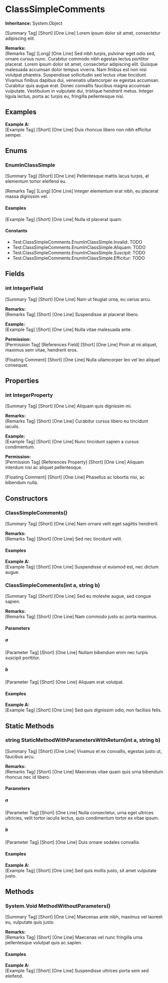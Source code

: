 # ClassSimpleComments

**Inheritance:** System.Object  
  
[Summary Tag] [Short] [One Line] Lorem ipsum dolor sit amet, consectetur adipiscing elit.

**Remarks:**  
[Remarks Tag] [Long] [One Line] Sed nibh turpis, pulvinar eget odio sed, ornare cursus nunc. Curabitur commodo nibh egestas lectus porttitor placerat. Lorem ipsum dolor sit amet, consectetur adipiscing elit. Quisque malesuada accumsan dolor tempus viverra. Nam finibus est non nisi volutpat pharetra. Suspendisse sollicitudin sed lectus vitae tincidunt. Vivamus finibus dapibus dui, venenatis ullamcorper ex egestas accumsan. Curabitur quis augue erat. Donec convallis faucibus magna accumsan vulputate. Vestibulum in vulputate dui, tristique hendrerit metus. Integer ligula lectus, porta ac turpis eu, fringilla pellentesque nisi.

## Examples

**Example A:**  
[Example Tag] [Short] [One Line] Duis rhoncus libero non nibh efficitur semper.

## Enums

### EnumInClassSimple

[Summary Tag] [Short] [One Line] Pellentesque mattis lacus turpis, at elementum tortor eleifend eu.

[Remarks Tag] [Long] [One Line] Integer elementum erat nibh, eu placerat massa dignissim vel.

#### Examples

[Example Tag] [Short] [One Line] Nulla id placerat quam.

#### Constants

* Test.ClassSimpleComments.EnumInClassSimple.Invalid: TODO  
* Test.ClassSimpleComments.EnumInClassSimple.Aliquam: TODO  
* Test.ClassSimpleComments.EnumInClassSimple.Suscipit: TODO  
* Test.ClassSimpleComments.EnumInClassSimple.Efficitur: TODO  

## Fields

### int IntegerField

[Summary Tag] [Short] [One Line] Nam ut feugiat urna, eu varius arcu.

**Remarks:**  
[Remarks Tag] [Short] [One Line] Suspendisse at placerat libero.

**Example:**  
[Example Tag] [Short] [One Line] Nulla vitae malesuada ante.

**Permission:**  
[Permission Tag] [References Field] [Short] [One Line] Proin at mi aliquet, maximus sem vitae, hendrerit eros.

[Floating Comment] [Short] [One Line] Nulla ullamcorper leo vel leo aliquet consequat.

## Properties

### int IntegerProperty

[Summary Tag] [Short] [One Line] Aliquam quis dignissim mi.

**Remarks:**  
[Remarks Tag] [Short] [One Line] Curabitur cursus libero eu tincidunt iaculis.

**Example:**  
[Example Tag] [Short] [One Line] Nunc tincidunt sapien a cursus condimentum.

**Permission:**  
[Permission Tag] [References Property] [Short] [One Line] Aliquam interdum nisi ac aliquet pellentesque.

[Floating Comment] [Short] [One Line] Phasellus ac lobortis nisi, ac bibendum nulla.

## Constructors

###  ClassSimpleComments()

[Summary Tag] [Short] [One Line] Nam ornare velit eget sagittis hendrerit.

**Remarks:**  
[Remarks Tag] [Short] [One Line] Sed nec tincidunt velit.

#### Examples

**Example A:**  
[Example Tag] [Short] [One Line] Suspendisse ut euismod est, nec dictum augue.

###  ClassSimpleComments(int a, string b)

[Summary Tag] [Short] [One Line] Sed eu molestie augue, sed congue sapien.

**Remarks:**  
[Remarks Tag] [Short] [One Line] Nam commodo justo ac porta maximus.

#### Parameters

##### a

[Parameter Tag] [Short] [One Line] Nullam bibendum enim nec turpis suscipit porttitor.

##### b

[Parameter Tag] [Short] [One Line] Aliquam erat volutpat.

#### Examples

**Example A:**  
[Example Tag] [Short] [One Line] Sed quis dignissim odio, non facilisis felis.

## Static Methods

### string StaticMethodWithParametersWithReturn(int a, string b)

[Summary Tag] [Short] [One Line] Vivamus et ex convallis, egestas justo ut, faucibus arcu.

**Remarks:**  
[Remarks Tag] [Short] [One Line] Maecenas vitae quam quis urna bibendum rhoncus nec id libero.

#### Parameters

##### a

[Parameter Tag] [Short] [One Line] Nulla consectetur, urna eget ultrices ultricies, velit tortor iaculis lectus, quis condimentum tortor ex vitae ipsum.

##### b

[Parameter Tag] [Short] [One Line] Duis ornare sodales convallis.

#### Examples

**Example A:**  
[Example Tag] [Short] [One Line] Sed quis mollis justo, sit amet vulputate justo.

## Methods

### System.Void MethodWithoutParameters()

[Summary Tag] [Short] [One Line] Maecenas ante nibh, maximus vel laoreet eu, vulputate quis justo.

**Remarks:**  
[Remarks Tag] [Short] [One Line] Maecenas vel nunc fringilla urna pellentesque volutpat quis ac sapien.

#### Examples

**Example A:**  
[Example Tag] [Short] [One Line] Suspendisse ultrices porta sem sed eleifend.


